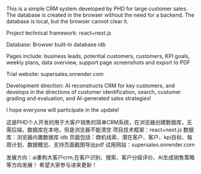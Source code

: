 This is a simple CRM system developed by PHD for large customer sales. The database is created in the browser without the need for a backend. The database is local, but the browser cannot clear it.

Project technical framework: react+next.js

Database: Browser built-in database idb

Pages include: business leads, potential customers, customers, KPI goals, weekly plans, data overview, support page screenshots and export to PDF

Trial website: supersales.onrender.com

Development direction: AI reconstructs CRM for key customers, and develops in the directions of customer identification, search, customer grading and evaluation, and AI-generated sales strategies!

I hope everyone will participate in the update!


这是PHD个人开发的用于大客户销售的简单CRM系统，在浏览器创建数据库，无需后端，数据库在本地，但是浏览器不能清空
项目技术框架：react+next.js
数据库：浏览器内置数据库 idb
页面包括：商机线索、潜在客户、客户、kpi目标、每周计划、数据概览、支持页面截图导出pdf
试用网站：supersales.onrender.com

发展方向：ai重构大客户crm,在客户识别、搜索、客户分级评价、Ai生成销售策略等方向发展！
希望大家参与进来更新！

